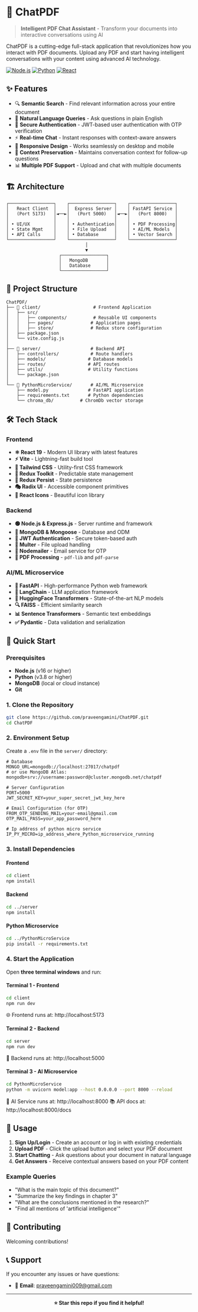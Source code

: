 # 📄 ChatPDF

> **Intelligent PDF Chat Assistant** - Transform your documents into interactive conversations using AI

ChatPDF is a cutting-edge full-stack application that revolutionizes how you interact with PDF documents. Upload any PDF and start having intelligent conversations with your content using advanced AI technology.

[![Node.js](https://img.shields.io/badge/Node.js-16%2B-green)](https://nodejs.org/)
[![Python](https://img.shields.io/badge/Python-3.8%2B-blue)](https://python.org/)
[![React](https://img.shields.io/badge/React-19-blue)](https://reactjs.org/)

## ✨ Features

- 🔍 **Semantic Search** - Find relevant information across your entire document
- 💬 **Natural Language Queries** - Ask questions in plain English
- 🔐 **Secure Authentication** - JWT-based user authentication with OTP verification
- ⚡ **Real-time Chat** - Instant responses with context-aware answers
- 📱 **Responsive Design** - Works seamlessly on desktop and mobile
- 🎯 **Context Preservation** - Maintains conversation context for follow-up questions
- 📊 **Multiple PDF Support** - Upload and chat with multiple documents

## 🏗️ Architecture

```
┌─────────────────┐    ┌─────────────────┐    ┌─────────────────┐
│   React Client  │    │  Express Server │    │ FastAPI Service │
│   (Port 5173)   │◄──►│   (Port 5000)   │◄──►│   (Port 8000)   │
│                 │    │                 │    │                 │
│ • UI/UX         │    │ • Authentication│    │ • PDF Processing│
│ • State Mgmt    │    │ • File Upload   │    │ • AI/ML Models  │
│ • API Calls     │    │ • Database      │    │ • Vector Search │
└─────────────────┘    └─────────────────┘    └─────────────────┘
                              │
                              ▼
                    ┌─────────────────┐
                    │   MongoDB       │
                    │   Database      │
                    └─────────────────┘
```

## 📁 Project Structure

```
ChatPDF/
├── 📁 client/                    # Frontend Application
│   ├── src/
│   │   ├── components/          # Reusable UI components
│   │   ├── pages/              # Application pages
│   │   ├── store/              # Redux store configuration
│   ├── package.json
│   └── vite.config.js
│
├── 📁 server/                   # Backend API
│   ├── controllers/            # Route handlers
│   ├── models/                # Database models
│   ├── routes/                # API routes
│   ├── utils/                 # Utility functions
│   └── package.json
│
└── 📁 PythonMicroService/       # AI/ML Microservice
    ├── model.py               # FastAPI application
    ├── requirements.txt       # Python dependencies
    └── chroma_db/          # ChromDb vector storage
```

## 🛠️ Tech Stack

### Frontend
- **⚛️ React 19** - Modern UI library with latest features
- **⚡ Vite** - Lightning-fast build tool
- **🎨 Tailwind CSS** - Utility-first CSS framework
- **🔄 Redux Toolkit** - Predictable state management
- **💾 Redux Persist** - State persistence
- **🎭 Radix UI** - Accessible component primitives
- **🎯 React Icons** - Beautiful icon library

### Backend
- **🟢 Node.js & Express.js** - Server runtime and framework
- **🍃 MongoDB & Mongoose** - Database and ODM
- **🔐 JWT Authentication** - Secure token-based auth
- **📁 Multer** - File upload handling
- **📧 Nodemailer** - Email service for OTP
- **📄 PDF Processing** - `pdf-lib` and `pdf-parse`

### AI/ML Microservice
- **🚀 FastAPI** - High-performance Python web framework
- **🦜 LangChain** - LLM application framework
- **🤗 HuggingFace Transformers** - State-of-the-art NLP models
- **🔍 FAISS** - Efficient similarity search
- **📊 Sentence Transformers** - Semantic text embeddings
- **✅ Pydantic** - Data validation and serialization

## 🚀 Quick Start

### Prerequisites

- **Node.js** (v16 or higher)
- **Python** (v3.8 or higher)
- **MongoDB** (local or cloud instance)
- **Git**

### 1. Clone the Repository

```bash
git clone https://github.com/praveengamini/ChatPDF.git
cd ChatPDF
```

### 2. Environment Setup

Create a `.env` file in the `server/` directory:

```env
# Database
MONGO_URL=mongodb://localhost:27017/chatpdf
# or use MongoDB Atlas: mongodb+srv://username:password@cluster.mongodb.net/chatpdf

# Server Configuration
PORT=5000
JWT_SECRET_KEY=your_super_secret_jwt_key_here

# Email Configuration (for OTP)
FROM_OTP_SENDING_MAIL=your-email@gmail.com
OTP_MAIL_PASS=your_app_password_here

# Ip address of python micro service
IP_PY_MICRO=ip_address_where_Python_microservice_running
```

### 3. Install Dependencies

#### Frontend
```bash
cd client
npm install
```

#### Backend
```bash
cd ../server
npm install
```

#### Python Microservice
```bash
cd ../PythonMicroService
pip install -r requirements.txt
```

### 4. Start the Application

Open **three terminal windows** and run:

#### Terminal 1 - Frontend
```bash
cd client
npm run dev
```
🌐 Frontend runs at: http://localhost:5173

#### Terminal 2 - Backend
```bash
cd server
npm run dev
```
🔧 Backend runs at: http://localhost:5000

#### Terminal 3 - AI Microservice
```bash
cd PythonMicroService
python -m uvicorn model:app --host 0.0.0.0 --port 8000 --reload
```
🤖 AI Service runs at: http://localhost:8000
📚 API docs at: http://localhost:8000/docs

## 📖 Usage

1. **Sign Up/Login** - Create an account or log in with existing credentials
2. **Upload PDF** - Click the upload button and select your PDF document
3. **Start Chatting** - Ask questions about your document in natural language
4. **Get Answers** - Receive contextual answers based on your PDF content

### Example Queries

- "What is the main topic of this document?"
- "Summarize the key findings in chapter 3"
- "What are the conclusions mentioned in the research?"
- "Find all mentions of 'artificial intelligence'"


## 🤝 Contributing

Welcoming contributions! 


## 📞 Support

If you encounter any issues or have questions:

- 📧 **Email**: praveengamini009@gmail.com

---

<div align="center">

**⭐ Star this repo if you find it helpful!**

</div>
